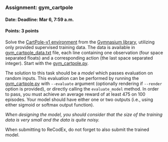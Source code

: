 ### Assignment: gym_cartpole
#### Date: Deadline: Mar 6, 7:59 a.m.
#### Points: 3 points

Solve the [CartPole-v1 environment](https://gymnasium.farama.org/environments/classic_control/cart_pole/)
from the [Gymnasium library](https://gymnasium.farama.org/), utilizing only provided supervised
training data. The data is available in
[gym_cartpole_data.txt](https://github.com/ufal/npfl114/tree/master/labs/02/gym_cartpole_data.txt)
file, each line containing one observation (four space separated floats) and
a corresponding action (the last space separated integer). Start with the
[gym_cartpole.py](https://github.com/ufal/npfl114/tree/master/labs/02/gym_cartpole.py).

The solution to this task should be a _model_ which passes evaluation on random
inputs. This evaluation can be performed by running the
[gym_cartpole.py](https://github.com/ufal/npfl114/tree/master/labs/02/gym_cartpole.py)
with `--evaluate` argument (optionally rendering if `--render` option is
provided), or directly calling the `evaluate_model` method. In order to pass,
you must achieve an average reward of at least 475 on 100 episodes. Your model
should have either one or two outputs (i.e., using either sigmoid or softmax
output function).

_When designing the model, you should consider that the size of the training
data is very small and the data is quite noisy._

When submitting to ReCodEx, do not forget to also submit the trained
model.
